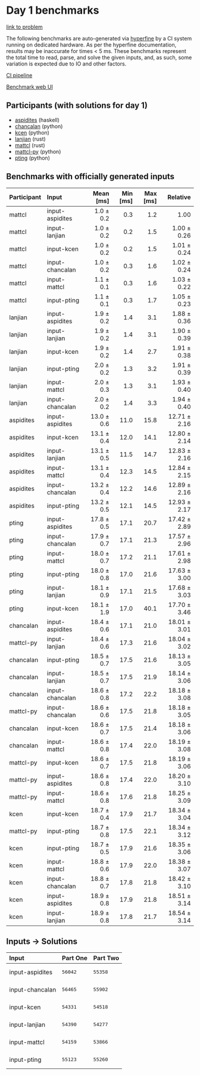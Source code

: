 # Day 1 benchmarks

[link to problem](https://adventofcode.com/2023/day/1)

The following benchmarks are auto-generated via
[hyperfine](https://github.com/sharkdp/hyperfine) by a CI system running on
dedicated hardware. As per the hyperfine documentation, results may be
inaccurate for times < 5 ms. These benchmarks represent the total time to read,
parse, and solve the given inputs, and, as such, some variation is expected due
to IO and other factors.

[CI pipeline](http://ci.papercode.net:8080/teams/main/pipelines/aoc2023)

[Benchmark web UI](https://aoc.ancalagon.black)


## Participants (with solutions for day 1)

- [aspidites](https://github.com/aspidites/aoc2023) (haskell)
- [chancalan](https://github.com/chancalan/aoc2023) (python)
- [kcen](https://github.com/kcen/aoc2023) (python)
- [lanjian](https://github.com/lanjian/aoc-2023) (rust)
- [mattcl](https://github.com/mattcl/aoc2023) (rust)
- [mattcl-py](https://github.com/mattcl/aoc2023-py) (python)
- [pting](https://github.com/pting/aoc2023) (python)


## Benchmarks with officially generated inputs

| Participant | Input | Mean [ms] | Min [ms] | Max [ms] | Relative |
|:---|:---|---:|---:|---:|---:|
| mattcl | input-aspidites | 1.0 ± 0.2 | 0.3 | 1.2 | 1.00 |
| mattcl | input-lanjian | 1.0 ± 0.2 | 0.2 | 1.5 | 1.00 ± 0.26 |
| mattcl | input-kcen | 1.0 ± 0.2 | 0.2 | 1.5 | 1.01 ± 0.24 |
| mattcl | input-chancalan | 1.0 ± 0.2 | 0.3 | 1.6 | 1.02 ± 0.24 |
| mattcl | input-mattcl | 1.1 ± 0.1 | 0.3 | 1.6 | 1.03 ± 0.22 |
| mattcl | input-pting | 1.1 ± 0.1 | 0.3 | 1.7 | 1.05 ± 0.23 |
| lanjian | input-aspidites | 1.9 ± 0.2 | 1.4 | 3.1 | 1.88 ± 0.36 |
| lanjian | input-lanjian | 1.9 ± 0.2 | 1.4 | 3.1 | 1.90 ± 0.39 |
| lanjian | input-kcen | 1.9 ± 0.2 | 1.4 | 2.7 | 1.91 ± 0.38 |
| lanjian | input-pting | 2.0 ± 0.2 | 1.3 | 3.2 | 1.91 ± 0.39 |
| lanjian | input-mattcl | 2.0 ± 0.3 | 1.3 | 3.1 | 1.93 ± 0.40 |
| lanjian | input-chancalan | 2.0 ± 0.2 | 1.4 | 3.3 | 1.94 ± 0.40 |
| aspidites | input-aspidites | 13.0 ± 0.6 | 11.0 | 15.8 | 12.71 ± 2.16 |
| aspidites | input-kcen | 13.1 ± 0.4 | 12.0 | 14.1 | 12.80 ± 2.14 |
| aspidites | input-lanjian | 13.1 ± 0.5 | 11.5 | 14.7 | 12.83 ± 2.16 |
| aspidites | input-mattcl | 13.1 ± 0.4 | 12.3 | 14.5 | 12.84 ± 2.15 |
| aspidites | input-chancalan | 13.2 ± 0.4 | 12.2 | 14.6 | 12.89 ± 2.16 |
| aspidites | input-pting | 13.2 ± 0.5 | 12.1 | 14.5 | 12.93 ± 2.17 |
| pting | input-aspidites | 17.8 ± 0.5 | 17.1 | 20.7 | 17.42 ± 2.89 |
| pting | input-chancalan | 17.9 ± 0.7 | 17.1 | 21.3 | 17.57 ± 2.96 |
| pting | input-mattcl | 18.0 ± 0.7 | 17.2 | 21.1 | 17.61 ± 2.98 |
| pting | input-pting | 18.0 ± 0.8 | 17.0 | 21.6 | 17.63 ± 3.00 |
| pting | input-lanjian | 18.1 ± 0.9 | 17.1 | 21.5 | 17.68 ± 3.03 |
| pting | input-kcen | 18.1 ± 1.9 | 17.0 | 40.1 | 17.70 ± 3.46 |
| chancalan | input-aspidites | 18.4 ± 0.6 | 17.1 | 21.0 | 18.01 ± 3.01 |
| mattcl-py | input-lanjian | 18.4 ± 0.6 | 17.3 | 21.6 | 18.04 ± 3.02 |
| chancalan | input-pting | 18.5 ± 0.7 | 17.5 | 21.6 | 18.13 ± 3.05 |
| chancalan | input-lanjian | 18.5 ± 0.7 | 17.5 | 21.9 | 18.14 ± 3.06 |
| chancalan | input-chancalan | 18.6 ± 0.8 | 17.2 | 22.2 | 18.18 ± 3.08 |
| mattcl-py | input-chancalan | 18.6 ± 0.6 | 17.5 | 21.8 | 18.18 ± 3.05 |
| chancalan | input-kcen | 18.6 ± 0.7 | 17.5 | 21.4 | 18.18 ± 3.06 |
| chancalan | input-mattcl | 18.6 ± 0.8 | 17.4 | 22.0 | 18.19 ± 3.08 |
| mattcl-py | input-kcen | 18.6 ± 0.7 | 17.5 | 21.8 | 18.19 ± 3.06 |
| mattcl-py | input-aspidites | 18.6 ± 0.8 | 17.4 | 22.0 | 18.20 ± 3.10 |
| mattcl-py | input-mattcl | 18.6 ± 0.8 | 17.6 | 21.8 | 18.25 ± 3.09 |
| kcen | input-kcen | 18.7 ± 0.4 | 17.9 | 21.7 | 18.34 ± 3.04 |
| mattcl-py | input-pting | 18.7 ± 0.8 | 17.5 | 22.1 | 18.34 ± 3.12 |
| kcen | input-pting | 18.7 ± 0.5 | 17.9 | 21.6 | 18.35 ± 3.06 |
| kcen | input-mattcl | 18.8 ± 0.6 | 17.9 | 22.0 | 18.38 ± 3.07 |
| kcen | input-chancalan | 18.8 ± 0.7 | 17.8 | 21.8 | 18.42 ± 3.10 |
| kcen | input-aspidites | 18.9 ± 0.8 | 17.9 | 21.8 | 18.51 ± 3.14 |
| kcen | input-lanjian | 18.9 ± 0.8 | 17.8 | 21.7 | 18.54 ± 3.14 |


## Inputs -> Solutions

| Input | Part One | Part Two |
|:---|:---|:---|
|input-aspidites|<pre>56042</pre>|<pre>55358</pre>|
|input-chancalan|<pre>56465</pre>|<pre>55902</pre>|
|input-kcen|<pre>54331</pre>|<pre>54518</pre>|
|input-lanjian|<pre>54390</pre>|<pre>54277</pre>|
|input-mattcl|<pre>54159</pre>|<pre>53866</pre>|
|input-pting|<pre>55123</pre>|<pre>55260</pre>|